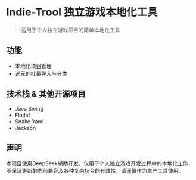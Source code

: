 # Indie-Trool 独立游戏本地化工具
> 适用于个人独立游戏项目的简单本地化工具

## 功能
+ 本地化项目管理
+ 词元的批量导入与分类

## 技术栈 & 其他开源项目
+ Java Swing
+ Flatlaf
+ Snake Yaml
+ Jackson

## 声明
本项目使用DeepSeek辅助开发，仅用于个人独立游戏开发过程中的本地化工作，不保证更新的向前兼容及各种复杂场合的有效性，请谨慎作为生产工具使用。